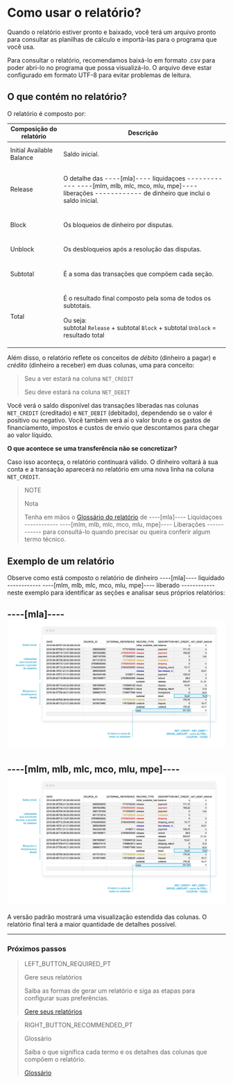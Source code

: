 # Como usar o relatório?

Quando o relatório estiver pronto e baixado, você terá um arquivo pronto para consultar as planilhas de cálculo e importá-las para o programa que você usa.

Para consultar o relatório, recomendamos baixá-lo em formato .csv para poder abri-lo no programa que possa visualizá-lo. O arquivo deve estar configurado em formato UTF-8 para evitar problemas de leitura.

## O que contém no relatório?

O relatório é composto por:


| Composição do relatório | Descrição |
| --- | --- |
| Initial Available Balance |<br/> Saldo inicial.<br/><br/>|
| Release |<br/>O detalhe das ----[mla]---- liquidaçoes ------------ ----[mlm, mlb, mlc, mco, mlu, mpe]---- liberações ------------ de dinheiro que inclui o saldo inicial.<br/><br/> |
| Block | <br/>Os bloqueios de dinheiro por disputas.<br/><br/> |
| Unblock |<br/> Os desbloqueios após a resolução das disputas.<br/><br/>|
| Subtotal | <br/>É a soma das transações que compõem cada seção.<br/><br/>|
| Total| <br/> É o resultado final composto pela soma de todos os subtotais. <br/><br/>Ou seja:<br/> subtotal `Release` + subtotal `Block` + subtotal `Unblock` = resultado total<br/><br/> |


Além disso, o relatório reflete os conceitos de *débito* (dinheiro a pagar) e *crédito* (dinheiro a receber) em duas colunas, uma para conceito: 


> Seu a ver estará na coluna `NET_CREDIT`
>
> Seu deve estará na coluna `NET_DEBIT`

Você verá o saldo disponível das transações liberadas nas colunas `NET_CREDIT` (creditado) e `NET_DEBIT` (debitado), dependendo se o valor é positivo ou negativo. Você também verá aí o valor bruto e os gastos de financiamento, impostos e custos de envio que descontamos para chegar ao valor líquido.

**O que acontece se uma transferência não se concretizar?**

Caso isso aconteça, o relatório continuará válido. O dinheiro voltará à sua conta e a transação aparecerá no relatório em uma nova linha na coluna `NET_CREDIT`.


> NOTE
>
> Nota
>
> Tenha em mãos o [Glossário do relatório](https://www.mercadopago[FAKER][URL][DOMAIN]/developers/pt/guides/manage-account/reports/released-money/glossary) de ----[mla]---- Liquidaçoes ------------ ----[mlm, mlb, mlc, mco, mlu, mpe]---- Liberações ------------ para consultá-lo quando precisar ou queira conferir algum termo técnico.

## Exemplo de um relatório

Observe como está composto o relatório de dinheiro ----[mla]---- liquidado ------------ ----[mlm, mlb, mlc, mco, mlu, mpe]---- liberado ------------ neste exemplo para identificar as seções e analisar seus próprios relatórios:

----[mla]----
![Relatório de liquidaçoes](/images/manage-account/reports/example-release-pt.jpg)
------------
----[mlm, mlb, mlc, mco, mlu, mpe]----
![Relatório de liberações](/images/manage-account/reports/example-release-pt.jpg)
------------

A versão padrão mostrará uma visualização estendida das colunas. O relatório final terá a maior quantidade de detalhes possível. 

<hr/>

### Próximos passos

> LEFT_BUTTON_REQUIRED_PT
>
> Gere seus relatórios
>
> Saiba as formas de gerar um relatório e siga as etapas para configurar suas preferências.
>
> [Gere seus relatórios](https://www.mercadopago[FAKER][URL][DOMAIN]/developers/pt/guides/manage-account/reports/released-money/generate)

> RIGHT_BUTTON_RECOMMENDED_PT
>
> Glossário
>
> Saiba o que significa cada termo e os detalhes das colunas que compõem o relatório.
>
> [Glossário](https://www.mercadopago[FAKER][URL][DOMAIN]/developers/pt/guides/manage-account/reports/released-money/glossary)

